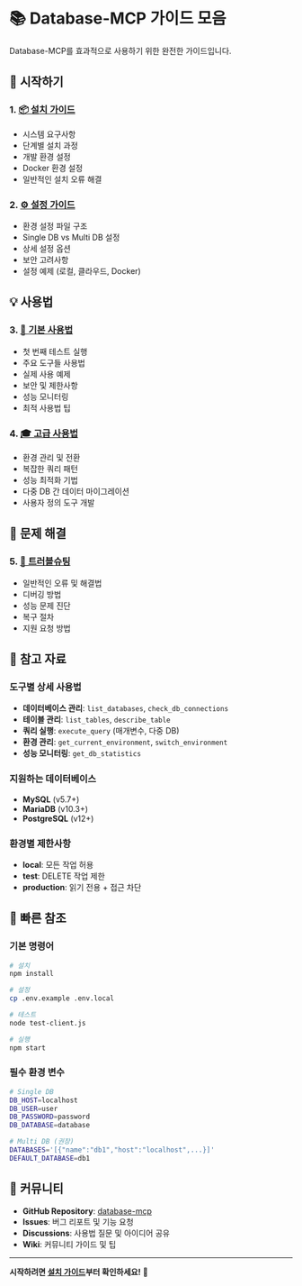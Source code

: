 # 📚 Database-MCP 가이드 모음

Database-MCP를 효과적으로 사용하기 위한 완전한 가이드입니다.

## 🚀 시작하기

### 1. [📦 설치 가이드](01-installation.md)
- 시스템 요구사항
- 단계별 설치 과정
- 개발 환경 설정
- Docker 환경 설정
- 일반적인 설치 오류 해결

### 2. [⚙️ 설정 가이드](02-configuration.md)
- 환경 설정 파일 구조
- Single DB vs Multi DB 설정
- 상세 설정 옵션
- 보안 고려사항
- 설정 예제 (로컬, 클라우드, Docker)

## 💡 사용법

### 3. [🚀 기본 사용법](03-basic-usage.md)
- 첫 번째 테스트 실행
- 주요 도구들 사용법
- 실제 사용 예제
- 보안 및 제한사항
- 성능 모니터링
- 최적 사용법 팁

### 4. [🎓 고급 사용법](04-advanced-usage.md)
- 환경 관리 및 전환
- 복잡한 쿼리 패턴
- 성능 최적화 기법
- 다중 DB 간 데이터 마이그레이션
- 사용자 정의 도구 개발

## 🔧 문제 해결

### 5. [🔧 트러블슈팅](05-troubleshooting.md)
- 일반적인 오류 및 해결법
- 디버깅 방법
- 성능 문제 진단
- 복구 절차
- 지원 요청 방법

## 📖 참고 자료

### 도구별 상세 사용법
- **데이터베이스 관리**: `list_databases`, `check_db_connections`
- **테이블 관리**: `list_tables`, `describe_table`
- **쿼리 실행**: `execute_query` (매개변수, 다중 DB)
- **환경 관리**: `get_current_environment`, `switch_environment`
- **성능 모니터링**: `get_db_statistics`

### 지원하는 데이터베이스
- **MySQL** (v5.7+)
- **MariaDB** (v10.3+)
- **PostgreSQL** (v12+)

### 환경별 제한사항
- **local**: 모든 작업 허용
- **test**: DELETE 작업 제한
- **production**: 읽기 전용 + 접근 차단

## 🎯 빠른 참조

### 기본 명령어
```bash
# 설치
npm install

# 설정
cp .env.example .env.local

# 테스트
node test-client.js

# 실행
npm start
```

### 필수 환경 변수
```bash
# Single DB
DB_HOST=localhost
DB_USER=user
DB_PASSWORD=password
DB_DATABASE=database

# Multi DB (권장)
DATABASES='[{"name":"db1","host":"localhost",...}]'
DEFAULT_DATABASE=db1
```

## 🤝 커뮤니티

- **GitHub Repository**: [database-mcp](https://github.com/your-repo/database-mcp)
- **Issues**: 버그 리포트 및 기능 요청
- **Discussions**: 사용법 질문 및 아이디어 공유
- **Wiki**: 커뮤니티 가이드 및 팁

---

**시작하려면 [설치 가이드](01-installation.md)부터 확인하세요!** 🚀

